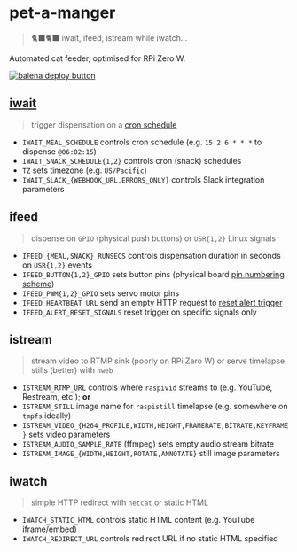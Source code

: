 # pet-a-manger
> 🐈‍⬛🐈‍⬛ iwait, ifeed, istream while iwatch...

Automated cat feeder, optimised for RPi Zero W.

[![balena deploy button](https://www.balena.io/deploy.svg)](https://dashboard.balena-cloud.com/deploy?repoUrl=https://github.com/belodetek/pet-a-manger)

## [iwait](https://github.com/mcuadros/ofelia)
> trigger dispensation on a [cron schedule](https://pkg.go.dev/github.com/robfig/cron)

* `IWAIT_MEAL_SCHEDULE` controls cron schedule (e.g. `15 2 6 * * *` to dispense `@06:02:15`)
* `IWAIT_SNACK_SCHEDULE{1,2}` controls cron (snack) schedules
* `TZ` sets timezone (e.g. `US/Pacific`)
* `IWAIT_SLACK_{WEBHOOK_URL.ERRORS_ONLY}` controls Slack integration parameters


## ifeed
> dispense on `GPIO` (physical push buttons) or `USR{1,2}` Linux signals

* `IFEED_{MEAL,SNACK}_RUNSECS` controls dispensation duration in seconds on `USR{1,2}` events
* `IFEED_BUTTON{1,2}_GPIO` sets button pins (physical board [pin numbering scheme](https://pinout.xyz/))
* `IFEED_PWM{1,2}_GPIO` sets servo motor pins
* `IFEED_HEARTBEAT_URL` send an empty HTTP request to [reset alert trigger](https://healthchecks.io/)
* `IFEED_ALERT_RESET_SIGNALS` reset trigger on specific signals only


## istream
> stream video to RTMP sink (poorly on RPi Zero W) or serve timelapse stills (better) with `nweb`

* `ISTREAM_RTMP_URL` controls where `raspivid` streams to (e.g. YouTube, Restream, etc.); **or**
* `ISTREAM_STILL` image name for `raspistill` timelapse (e.g. somewhere on `tmpfs` ideally)
* `ISTREAM_VIDEO_{H264_PROFILE,WIDTH,HEIGHT,FRAMERATE,BITRATE,KEYFRAME}` sets video parameters
* `ISTREAM_AUDIO_SAMPLE_RATE` (ffmpeg) sets empty audio stream bitrate
* `ISTREAM_IMAGE_{WIDTH,HEIGHT,ROTATE,ANNOTATE}` still image parameters


## iwatch
> simple HTTP redirect with `netcat` or static HTML

* `IWATCH_STATIC_HTML` controls static HTML content (e.g. YouTube iframe/embed)
* `IWATCH_REDIRECT_URL` controls redirect URL if no static HTML specified
